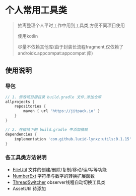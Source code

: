 # 个人常用工具类

> 抽离整理个人平时工作中用到工具类,方便不同项目使用
>
> 使用kotlin
>
> 尽量不依赖其他库(由于封装长流程fragment,仅依赖了 androidx.appcompat:appcompat 库)

## 使用说明

### 导包
```gradle
// 1. 修改项目根目录 build.gradle 文件,添加仓库
allprojects {
    repositories {
        maven { url 'https://jitpack.io' }
    }
}

// 2. 在模块下的 build.gradle 中添加依赖
dependencies {
    implementation 'com.github.lucid-lynxz:utils:0.1.15'
}
```

### 各工具类方法说明

* [FileUtil](doc/README_Fileutil.md) 文件的创建/删除/复制/移动/读/写等功能
* [NumberExt](doc/README_NumberExt.md) 字符串与数字的转换扩展函数
* [ThreadSwitcher](doc/README_ThreadSwitcher.md) observer线程自动切换工具类
* AssetUtil 待添加